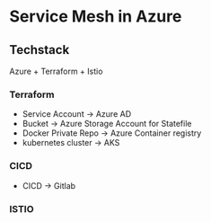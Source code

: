# Service Mesh in Azure

## Techstack
Azure + Terraform + Istio

### Terraform
- Service Account -> Azure AD 
- Bucket -> Azure Storage Account for Statefile
- Docker Private Repo -> Azure Container registry
- kubernetes cluster -> AKS

### CICD
- CICD -> Gitlab

### ISTIO

